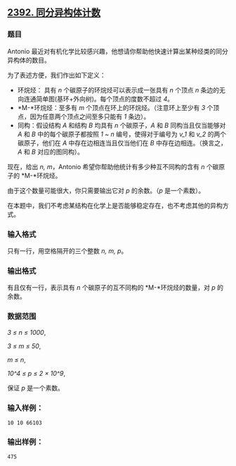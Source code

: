 ## [2392. 同分异构体计数](https://www.acwing.com/problem/content/2394/)

### 题目

Antonio 最近对有机化学比较感兴趣，他想请你帮助他快速计算出某种烃类的同分异构体的数目。

为了表述方便，我们作出如下定义：

- 环烷烃： 具有 *n* 个碳原子的环烷烃可以表示成一张具有 *n* 个顶点 *n* 条边的无向连通简单图(基环+外向树)。每个顶点的度数不超过 *4*。
- *M-*环烷烃：至多有 *m* 个顶点在环上的环烷烃。（注意环上至少有 *3* 个顶点，因为任意两个顶点之间至多只能有 *1* 条边）。
- 同构：假设结构 *A* 和结构 *B* 均具有 *n* 个碳原子，*A* 和 *B* 同构当且仅当能够对 *A* 和 *B* 中的每个碳原子都按照 *1 ~ n* 编号，使得对于编号为 *v_1* 和 *v_2* 的两个碳原子，他们在 *A* 中存在边相连当且仅当他们在 *B* 中存在边相连。（换言之，*A* 和 *B* 对应的图同构）。

现在，给出 *n, m*，Antonio 希望你帮助他统计有多少种互不同构的含有 *n* 个碳原子的 *M-*环烷烃。

由于这个数量可能很大，你只需要输出它对 *p* 的余数。（*p* 是一个素数）。

在本题中，我们不考虑某结构在化学上是否能够稳定存在，也不考虑其他的异构方式。

### 输入格式

只有一行，用空格隔开的三个整数 *n, m, p*。

### 输出格式

有且仅有一行，表示具有 *n* 个碳原子的互不同构的 *M-*环烷烃的数量，对 *p* 的余数。

### 数据范围

*3 ≤ n ≤ 1000*,

*3 ≤ m ≤ 50*,

*m ≤ n*,

*10^4 ≤ p ≤ 2 × 10^9*,

保证 *p* 是一个素数。

### 输入样例：

```
10 10 66103
```

### 输出样例：

```
475
```
